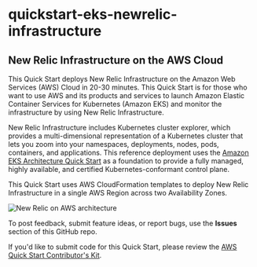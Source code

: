 # quickstart-eks-newrelic-infrastructure
## New Relic Infrastructure on the AWS Cloud

This Quick Start deploys New Relic Infrastructure on the Amazon Web Services (AWS) Cloud in 20-30 minutes. This Quick Start is for those who want to use AWS and its products and services to launch Amazon Elastic Container Services for Kubernetes (Amazon EKS) and monitor the infrastructure by using New Relic Infrastructure.

New Relic Infrastructure includes Kubernetes cluster explorer, which provides a multi-dimensional representation of a Kubernetes cluster that lets you zoom into your namespaces, deployments, nodes, pods, containers, and applications. This reference deployment uses the [Amazon EKS Architecture Quick Start](https://fwd.aws/zeWyb) as a foundation to provide a fully managed, highly available, and certified Kubernetes-conformant control plane.

This Quick Start uses AWS CloudFormation templates to deploy New Relic Infrastructure in a single AWS Region across two Availability Zones.

![New Relic on AWS architecture](https://d0.awsstatic.com/partner-network/QuickStart/datasheets/new-relic-infrastructure-on-aws-architecture-diagram.png)

To post feedback, submit feature ideas, or report bugs, use the **Issues** section of this GitHub repo.

If you'd like to submit code for this Quick Start, please review the [AWS Quick Start Contributor's Kit](https://aws-quickstart.github.io/).
